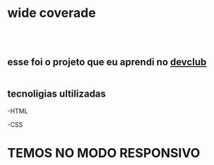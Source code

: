 <h1>wide coverade</h1>
<br>
<br>
<h2>esse foi o projeto que eu aprendi no <a href="https://rodolfomori.com.br/devclub">devclub</a></h2>         

<img src="">

<h2>tecnoligias ultilizadas</h2

-HTML

-CSS 

<H1>TEMOS NO MODO RESPONSIVO </H1>

<img src="">
